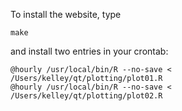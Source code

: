 To install the website, type

    make

and install two entries in your crontab:

    @hourly /usr/local/bin/R --no-save < /Users/kelley/qt/plotting/plot01.R
    @hourly /usr/local/bin/R --no-save < /Users/kelley/qt/plotting/plot02.R

